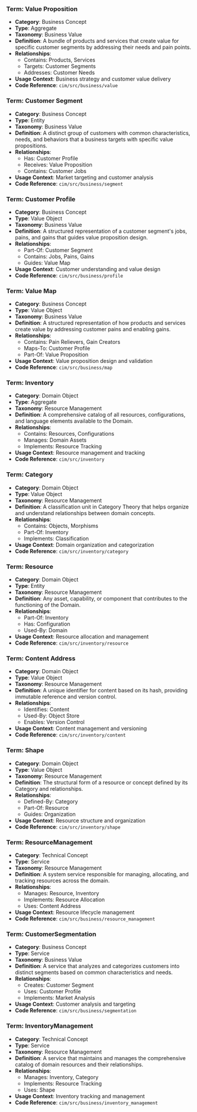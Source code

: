 ### Term: Value Proposition
- **Category**: Business Concept
- **Type**: Aggregate
- **Taxonomy**: Business Value
- **Definition**: A bundle of products and services that create value for specific customer segments by addressing their needs and pain points.
- **Relationships**:
  * Contains: Products, Services
  * Targets: Customer Segments
  * Addresses: Customer Needs
- **Usage Context**: Business strategy and customer value delivery
- **Code Reference**: `cim/src/business/value`

### Term: Customer Segment
- **Category**: Business Concept
- **Type**: Entity
- **Taxonomy**: Business Value
- **Definition**: A distinct group of customers with common characteristics, needs, and behaviors that a business targets with specific value propositions.
- **Relationships**:
  * Has: Customer Profile
  * Receives: Value Proposition
  * Contains: Customer Jobs
- **Usage Context**: Market targeting and customer analysis
- **Code Reference**: `cim/src/business/segment`

### Term: Customer Profile
- **Category**: Business Concept
- **Type**: Value Object
- **Taxonomy**: Business Value
- **Definition**: A structured representation of a customer segment's jobs, pains, and gains that guides value proposition design.
- **Relationships**:
  * Part-Of: Customer Segment
  * Contains: Jobs, Pains, Gains
  * Guides: Value Map
- **Usage Context**: Customer understanding and value design
- **Code Reference**: `cim/src/business/profile`

### Term: Value Map
- **Category**: Business Concept
- **Type**: Value Object
- **Taxonomy**: Business Value
- **Definition**: A structured representation of how products and services create value by addressing customer pains and enabling gains.
- **Relationships**:
  * Contains: Pain Relievers, Gain Creators
  * Maps-To: Customer Profile
  * Part-Of: Value Proposition
- **Usage Context**: Value proposition design and validation
- **Code Reference**: `cim/src/business/map`

### Term: Inventory
- **Category**: Domain Object
- **Type**: Aggregate
- **Taxonomy**: Resource Management
- **Definition**: A comprehensive catalog of all resources, configurations, and language elements available to the Domain.
- **Relationships**:
  * Contains: Resources, Configurations
  * Manages: Domain Assets
  * Implements: Resource Tracking
- **Usage Context**: Resource management and tracking
- **Code Reference**: `cim/src/inventory`

### Term: Category
- **Category**: Domain Object
- **Type**: Value Object
- **Taxonomy**: Resource Management
- **Definition**: A classification unit in Category Theory that helps organize and understand relationships between domain concepts.
- **Relationships**:
  * Contains: Objects, Morphisms
  * Part-Of: Inventory
  * Implements: Classification
- **Usage Context**: Domain organization and categorization
- **Code Reference**: `cim/src/inventory/category`

### Term: Resource
- **Category**: Domain Object
- **Type**: Entity
- **Taxonomy**: Resource Management
- **Definition**: Any asset, capability, or component that contributes to the functioning of the Domain.
- **Relationships**:
  * Part-Of: Inventory
  * Has: Configuration
  * Used-By: Domain
- **Usage Context**: Resource allocation and management
- **Code Reference**: `cim/src/inventory/resource`

### Term: Content Address
- **Category**: Domain Object
- **Type**: Value Object
- **Taxonomy**: Resource Management
- **Definition**: A unique identifier for content based on its hash, providing immutable reference and version control.
- **Relationships**:
  * Identifies: Content
  * Used-By: Object Store
  * Enables: Version Control
- **Usage Context**: Content management and versioning
- **Code Reference**: `cim/src/inventory/content`

### Term: Shape
- **Category**: Domain Object
- **Type**: Value Object
- **Taxonomy**: Resource Management
- **Definition**: The structural form of a resource or concept defined by its Category and relationships.
- **Relationships**:
  * Defined-By: Category
  * Part-Of: Resource
  * Guides: Organization
- **Usage Context**: Resource structure and organization
- **Code Reference**: `cim/src/inventory/shape`

### Term: ResourceManagement
- **Category**: Technical Concept
- **Type**: Service
- **Taxonomy**: Resource Management
- **Definition**: A system service responsible for managing, allocating, and tracking resources across the domain.
- **Relationships**:
  * Manages: Resource, Inventory
  * Implements: Resource Allocation
  * Uses: Content Address
- **Usage Context**: Resource lifecycle management
- **Code Reference**: `cim/src/business/resource_management`

### Term: CustomerSegmentation
- **Category**: Business Concept
- **Type**: Service
- **Taxonomy**: Business Value
- **Definition**: A service that analyzes and categorizes customers into distinct segments based on common characteristics and needs.
- **Relationships**:
  * Creates: Customer Segment
  * Uses: Customer Profile
  * Implements: Market Analysis
- **Usage Context**: Customer analysis and targeting
- **Code Reference**: `cim/src/business/segmentation`

### Term: InventoryManagement
- **Category**: Technical Concept
- **Type**: Service
- **Taxonomy**: Resource Management
- **Definition**: A service that maintains and manages the comprehensive catalog of domain resources and their relationships.
- **Relationships**:
  * Manages: Inventory, Category
  * Implements: Resource Tracking
  * Uses: Shape
- **Usage Context**: Inventory tracking and management
- **Code Reference**: `cim/src/business/inventory_management` 